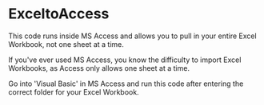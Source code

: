 # ExceltoAccess
This code runs inside MS Access and allows you to pull in your entire Excel Workbook, not one sheet at a time.

If you've ever used MS Access, you know the difficulty to import Excel Workbooks, as Access only allows one sheet at a time.

Go into 'Visual Basic' in MS Access and run this code after entering the correct folder for your Excel Workbook.
